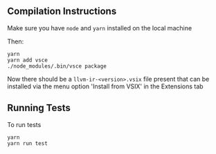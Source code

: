 ## Compilation Instructions

Make sure you have `node` and `yarn` installed on the local machine

Then:

```
yarn
yarn add vsce
./node_modules/.bin/vsce package
```

Now there should be a `llvm-ir-<version>.vsix` file present that can be installed via the menu option 'Install from VSIX' in the Extensions tab

## Running Tests

To run tests

```
yarn
yarn run test
```
